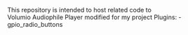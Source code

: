 This repository is intended to host related code to \
Volumio Audiophile Player modified for my project
Plugins:
   -gpio_radio_buttons
 

